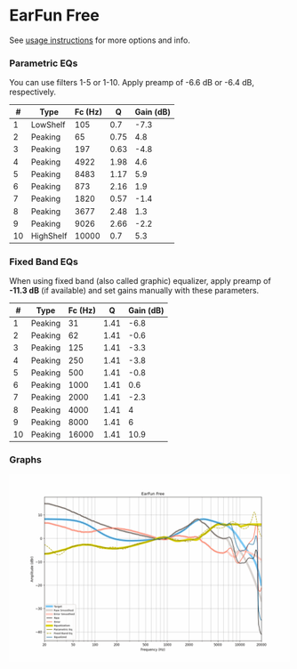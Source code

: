 # EarFun Free
See [usage instructions](https://github.com/jaakkopasanen/AutoEq#usage) for more options and info.

### Parametric EQs
You can use filters 1-5 or 1-10. Apply preamp of -6.6 dB or -6.4 dB, respectively.

|   # | Type      |   Fc (Hz) |    Q |   Gain (dB) |
|-----|-----------|-----------|------|-------------|
|   1 | LowShelf  |       105 | 0.7  |        -7.3 |
|   2 | Peaking   |        65 | 0.75 |         4.8 |
|   3 | Peaking   |       197 | 0.63 |        -4.8 |
|   4 | Peaking   |      4922 | 1.98 |         4.6 |
|   5 | Peaking   |      8483 | 1.17 |         5.9 |
|   6 | Peaking   |       873 | 2.16 |         1.9 |
|   7 | Peaking   |      1820 | 0.57 |        -1.4 |
|   8 | Peaking   |      3677 | 2.48 |         1.3 |
|   9 | Peaking   |      9026 | 2.66 |        -2.2 |
|  10 | HighShelf |     10000 | 0.7  |         5.3 |

### Fixed Band EQs
When using fixed band (also called graphic) equalizer, apply preamp of **-11.3 dB** (if available) and set gains manually with these parameters.

|   # | Type    |   Fc (Hz) |    Q |   Gain (dB) |
|-----|---------|-----------|------|-------------|
|   1 | Peaking |        31 | 1.41 |        -6.8 |
|   2 | Peaking |        62 | 1.41 |        -0.6 |
|   3 | Peaking |       125 | 1.41 |        -3.3 |
|   4 | Peaking |       250 | 1.41 |        -3.8 |
|   5 | Peaking |       500 | 1.41 |        -0.8 |
|   6 | Peaking |      1000 | 1.41 |         0.6 |
|   7 | Peaking |      2000 | 1.41 |        -2.3 |
|   8 | Peaking |      4000 | 1.41 |         4   |
|   9 | Peaking |      8000 | 1.41 |         6   |
|  10 | Peaking |     16000 | 1.41 |        10.9 |

### Graphs
![](./EarFun%20Free.png)
